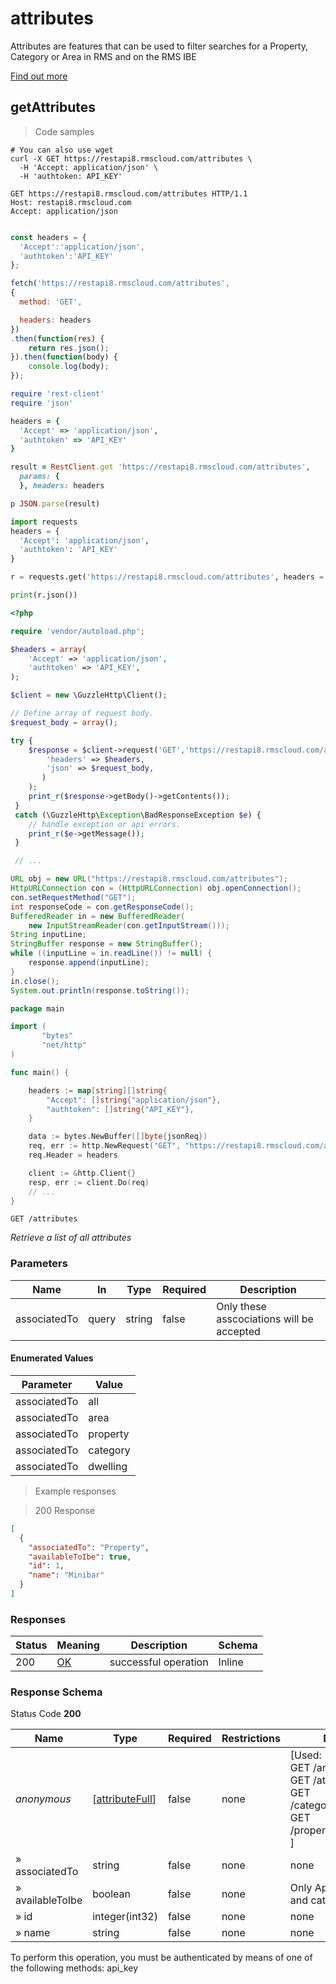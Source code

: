 <h1 id="rms-rest-api-attributes">attributes</h1>

Attributes are features that can be used to filter searches for a Property, Category or Area in RMS and on the RMS IBE

<a href="https://helpcentre.rmscloud.com/lookup-tables/attributes">Find out more</a>

## getAttributes

<a id="opIdgetAttributes"></a>

> Code samples

```shell
# You can also use wget
curl -X GET https://restapi8.rmscloud.com/attributes \
  -H 'Accept: application/json' \
  -H 'authtoken: API_KEY'

```

```http
GET https://restapi8.rmscloud.com/attributes HTTP/1.1
Host: restapi8.rmscloud.com
Accept: application/json

```

```javascript

const headers = {
  'Accept':'application/json',
  'authtoken':'API_KEY'
};

fetch('https://restapi8.rmscloud.com/attributes',
{
  method: 'GET',

  headers: headers
})
.then(function(res) {
    return res.json();
}).then(function(body) {
    console.log(body);
});

```

```ruby
require 'rest-client'
require 'json'

headers = {
  'Accept' => 'application/json',
  'authtoken' => 'API_KEY'
}

result = RestClient.get 'https://restapi8.rmscloud.com/attributes',
  params: {
  }, headers: headers

p JSON.parse(result)

```

```python
import requests
headers = {
  'Accept': 'application/json',
  'authtoken': 'API_KEY'
}

r = requests.get('https://restapi8.rmscloud.com/attributes', headers = headers)

print(r.json())

```

```php
<?php

require 'vendor/autoload.php';

$headers = array(
    'Accept' => 'application/json',
    'authtoken' => 'API_KEY',
);

$client = new \GuzzleHttp\Client();

// Define array of request body.
$request_body = array();

try {
    $response = $client->request('GET','https://restapi8.rmscloud.com/attributes', array(
        'headers' => $headers,
        'json' => $request_body,
       )
    );
    print_r($response->getBody()->getContents());
 }
 catch (\GuzzleHttp\Exception\BadResponseException $e) {
    // handle exception or api errors.
    print_r($e->getMessage());
 }

 // ...

```

```java
URL obj = new URL("https://restapi8.rmscloud.com/attributes");
HttpURLConnection con = (HttpURLConnection) obj.openConnection();
con.setRequestMethod("GET");
int responseCode = con.getResponseCode();
BufferedReader in = new BufferedReader(
    new InputStreamReader(con.getInputStream()));
String inputLine;
StringBuffer response = new StringBuffer();
while ((inputLine = in.readLine()) != null) {
    response.append(inputLine);
}
in.close();
System.out.println(response.toString());

```

```go
package main

import (
       "bytes"
       "net/http"
)

func main() {

    headers := map[string][]string{
        "Accept": []string{"application/json"},
        "authtoken": []string{"API_KEY"},
    }

    data := bytes.NewBuffer([]byte{jsonReq})
    req, err := http.NewRequest("GET", "https://restapi8.rmscloud.com/attributes", data)
    req.Header = headers

    client := &http.Client{}
    resp, err := client.Do(req)
    // ...
}

```

`GET /attributes`

*Retrieve a list of all attributes*

<h3 id="getattributes-parameters">Parameters</h3>

|Name|In|Type|Required|Description|
|---|---|---|---|---|
|associatedTo|query|string|false|Only these asscociations will be accepted|

#### Enumerated Values

|Parameter|Value|
|---|---|
|associatedTo|all|
|associatedTo|area|
|associatedTo|property|
|associatedTo|category|
|associatedTo|dwelling|

> Example responses

> 200 Response

```json
[
  {
    "associatedTo": "Property",
    "availableToIbe": true,
    "id": 1,
    "name": "Minibar"
  }
]
```

<h3 id="getattributes-responses">Responses</h3>

|Status|Meaning|Description|Schema|
|---|---|---|---|
|200|[OK](https://tools.ietf.org/html/rfc7231#section-6.3.1)|successful operation|Inline|

<h3 id="getattributes-responseschema">Response Schema</h3>

Status Code **200**

|Name|Type|Required|Restrictions|Description|
|---|---|---|---|---|
|*anonymous*|[[attributeFull](#schemaattributefull)]|false|none|[Used:<br>GET /areas/{id}/attributes<br>GET /attributes<br>GET /categories/{id}/attributes<br>GET /properties/{id}/attributes<br>]|
|» associatedTo|string|false|none|none|
|» availableToIbe|boolean|false|none|Only Applies to Property and category attributes|
|» id|integer(int32)|false|none|none|
|» name|string|false|none|none|

<aside class="warning">
To perform this operation, you must be authenticated by means of one of the following methods:
api_key
</aside>

